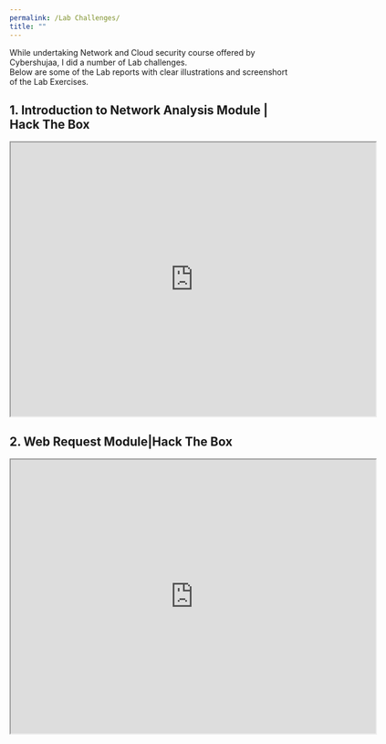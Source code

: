 ```yaml
---
permalink: /Lab Challenges/
title: ""
---
```

While undertaking Network and Cloud security course offered by Cybershujaa, I did a number of Lab challenges.  
Below are some of the Lab reports with clear illustrations and screenshort of the Lab Exercises.
## 1. Introduction to Network Analysis Module | Hack The Box
<iframe src="https://drive.google.com/file/d/1HNdmbkmnYzJA7xTPJqRcT4SiRl8s-Mio/preview" width="640" height="480" allow="autoplay"></iframe>

  ## 2. Web Request Module|Hack The Box  
  <iframe src="https://drive.google.com/file/d/16Mk1BzIIlmcRIgpxdZEV3bRXHLvaYRY0/preview" width="640" height="480" allow="autoplay"></iframe>
